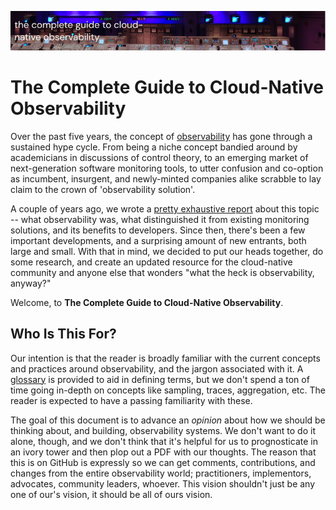 ![The Complete Guide to Cloud-Native Observability](./img/header.png)

<!-- TODO: Create 00 - Foreword header -->
# The Complete Guide to Cloud-Native Observability

Over the past five years, the concept of
[observability](https://lightstep.com/observability/) has gone through a
sustained hype cycle. From being a niche concept bandied around by academicians
in discussions of control theory, to an emerging market of next-generation
software monitoring tools, to utter confusion and co-option as incumbent,
insurgent, and newly-minted companies alike scrabble to lay claim to the crown
of 'observability solution'.

A couple of years ago, we wrote a [pretty exhaustive
report](https://go.lightstep.com/rs/260-KGM-472/images/observability-guide.pdf)
about this topic -- what observability was, what distinguished it from existing
monitoring solutions, and its benefits to developers. Since then, there's been a
few important developments, and a surprising amount of new entrants, both large
and small. With that in mind, we decided to put our heads together, do some
research, and create an updated resource for the cloud-native community and
anyone else that wonders "what the heck is observability, anyway?"

Welcome, to **The Complete Guide to Cloud-Native Observability**.

## Who Is This For?

Our intention is that the reader is broadly familiar with the current concepts
and practices around observability, and the jargon associated with it. A
[glossary](./glossary.md) is provided to aid in defining terms, but we don't
spend a ton of time going in-depth on concepts like sampling, traces,
aggregation, etc. The reader is expected to have a passing familiarity with
these.

The goal of this document is to advance an _opinion_ about how we should be
thinking about, and building, observability systems. We don't want to do it
alone, though, and we don't think that it's helpful for us to prognosticate in
an ivory tower and then plop out a PDF with our thoughts. The reason that this
is on GitHub is expressly so we can get comments, contributions, and changes
from the entire observability world; practitioners, implementors, advocates,
community leaders, whoever. This vision shouldn't just be any one of our's
vision, it should be all of ours vision.
